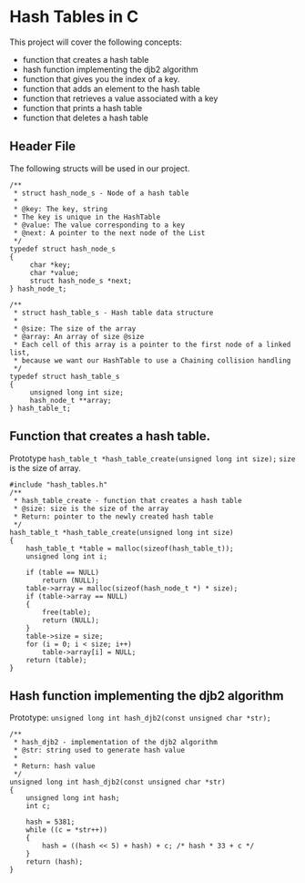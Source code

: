 # Hash Tables in C
This project will cover the following concepts:
* function that creates a hash table
* hash function implementing the djb2 algorithm
* function that gives you the index of a key.
* function that adds an element to the hash table
* function that retrieves a value associated with a key
* function that prints a hash table
* function that deletes a hash table

## Header File
The following structs will be used in our project.
```
/**
 * struct hash_node_s - Node of a hash table
 *
 * @key: The key, string
 * The key is unique in the HashTable
 * @value: The value corresponding to a key
 * @next: A pointer to the next node of the List
 */
typedef struct hash_node_s
{
     char *key;
     char *value;
     struct hash_node_s *next;
} hash_node_t;

/**
 * struct hash_table_s - Hash table data structure
 *
 * @size: The size of the array
 * @array: An array of size @size
 * Each cell of this array is a pointer to the first node of a linked list,
 * because we want our HashTable to use a Chaining collision handling
 */
typedef struct hash_table_s
{
     unsigned long int size;
     hash_node_t **array;
} hash_table_t;
```

## Function that creates a hash table.
Prototype `hash_table_t *hash_table_create(unsigned long int size);`
`size` is the size of array.
```
#include "hash_tables.h"
/**
 * hash_table_create - function that creates a hash table
 * @size: size is the size of the array
 * Return: pointer to the newly created hash table
 */
hash_table_t *hash_table_create(unsigned long int size)
{
	hash_table_t *table = malloc(sizeof(hash_table_t));
	unsigned long int i;

	if (table == NULL)
		return (NULL);
	table->array = malloc(sizeof(hash_node_t *) * size);
	if (table->array == NULL)
	{
		free(table);
		return (NULL);
	}
	table->size = size;
	for (i = 0; i < size; i++)
		table->array[i] = NULL;
	return (table);
}
```

## Hash function implementing the djb2 algorithm
Prototype: `unsigned long int hash_djb2(const unsigned char *str);`

```
/**
 * hash_djb2 - implementation of the djb2 algorithm
 * @str: string used to generate hash value
 *
 * Return: hash value
 */
unsigned long int hash_djb2(const unsigned char *str)
{
	unsigned long int hash;
	int c;

	hash = 5381;
	while ((c = *str++))
	{
		hash = ((hash << 5) + hash) + c; /* hash * 33 + c */
	}
	return (hash);
}
```
